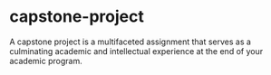 # capstone-project
A capstone project is a multifaceted assignment that serves as a culminating academic and intellectual experience at the end of your academic program.
